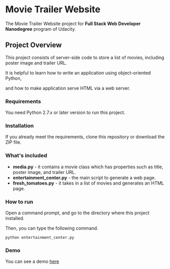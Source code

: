 # Movie Trailer Website

The Movie Trailer Website project for __Full Stack Web Developer Nanodegree__ program of Udacity.


## Project Overview

This project consists of server-side code to store a list of movies, including poster image and trailer URL.

It is helpful to learn how to write an application using object-oriented Python, 

and how to make application serve HTML via a web server.


### Requirements

You need Python 2.7.x or later version to run this project.


### Installation

If you already meet the requirements, clone this repository or download the ZIP file.


### What's included

* __media.py__ - it contains a movie class which has properties such as title, poster image, and trailer URL.
* __entertainment_center.py__ - the main script to generate a web page.
* __fresh_tomatoes.py__ - it takes in a list of movies and generates an HTML page.


### How to run

Open a command prompt, and go to the directory where this project installed.

Then, you can type the following command.
```
python entertainment_center.py
```

### Demo 

You can see a demo [here](http://htmlpreview.github.io/?https://github.com/DongleLeaf/ud036_StarterCode/blob/master/fresh_tomatoes.html)

